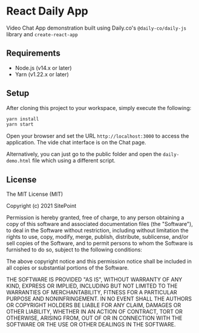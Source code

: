 # React Daily App

Video Chat App demonstration built using Daily.co's `@daily-co/daily-js` library and `create-react-app`

## Requirements

- Node.js (v14.x or later)
- Yarn (v1.22.x or later)

## Setup

After cloning this project to your workspace, simply execute the following:

```bash
yarn install
yarn start
```

Open your browser and set the URL `http://localhost:3000` to access the application. The vide chat interface is on the Chat page.

Alternatively, you can just go to the public folder and open the `daily-demo.html` file which using a different script.

## License

The MIT License (MIT)

Copyright (c) 2021 SitePoint

Permission is hereby granted, free of charge, to any person obtaining a copy of this software and associated documentation files (the "Software"), to deal in the Software without restriction, including without limitation the rights to use, copy, modify, merge, publish, distribute, sublicense, and/or sell copies of the Software, and to permit persons to whom the Software is furnished to do so, subject to the following conditions:

The above copyright notice and this permission notice shall be included in all copies or substantial portions of the Software.

THE SOFTWARE IS PROVIDED "AS IS", WITHOUT WARRANTY OF ANY KIND, EXPRESS OR IMPLIED, INCLUDING BUT NOT LIMITED TO THE WARRANTIES OF MERCHANTABILITY, FITNESS FOR A PARTICULAR PURPOSE AND NONINFRINGEMENT. IN NO EVENT SHALL THE AUTHORS OR COPYRIGHT HOLDERS BE LIABLE FOR ANY CLAIM, DAMAGES OR OTHER LIABILITY, WHETHER IN AN ACTION OF CONTRACT, TORT OR OTHERWISE, ARISING FROM, OUT OF OR IN CONNECTION WITH THE SOFTWARE OR THE USE OR OTHER DEALINGS IN THE SOFTWARE.
